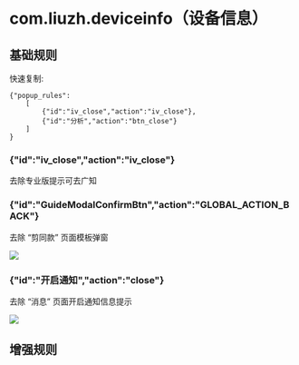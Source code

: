 # com.liuzh.deviceinfo（设备信息）

## 基础规则

快速复制:
```
{"popup_rules":
    [
        {"id":"iv_close","action":"iv_close"},
        {"id":"分析","action":"btn_close"}
    ]
}
```

### {"id":"iv_close","action":"iv_close"}
去除专业版提示可去广知

### {"id":"GuideModalConfirmBtn","action":"GLOBAL_ACTION_BACK"}
去除 “剪同款” 页面模板弹窗

![](./assets/GuideModalConfirmBtn.jpg)

### {"id":"开启通知","action":"close"}
去除 “消息” 页面开启通知信息提示

![](./assets/开启通知信息提示.jpg)

## 增强规则
